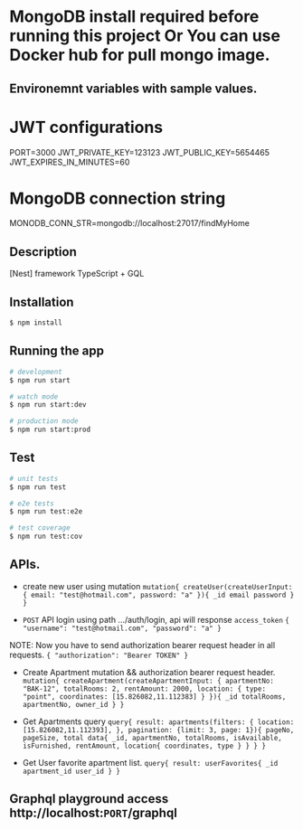 # MongoDB install required before running this project Or You can use Docker hub for pull mongo image.

## Environemnt variables with sample values.
# JWT configurations
PORT=3000
JWT_PRIVATE_KEY=123123
JWT_PUBLIC_KEY=5654465
JWT_EXPIRES_IN_MINUTES=60

# MongoDB connection string
MONODB_CONN_STR=mongodb://localhost:27017/findMyHome

## Description

[Nest] framework TypeScript + GQL

## Installation

```bash
$ npm install
```

## Running the app

```bash
# development
$ npm run start

# watch mode
$ npm run start:dev

# production mode
$ npm run start:prod
```

## Test

```bash
# unit tests
$ npm run test

# e2e tests
$ npm run test:e2e

# test coverage
$ npm run test:cov
```

## APIs.

- create new user using mutation
    `mutation{
    createUser(createUserInput: {
        email: "test@hotmail.com",
        password: "a"
    }){
        _id
        email
        password
    }
    }`

- `POST` API login using path .../auth/login, api will response `access_token`
`{
    "username": "test@hotmail.com",
    "password": "a"
}`

NOTE: Now you have to send authorization bearer request header in all requests.
`{ "authorization": "Bearer TOKEN" }`

- Create Apartment mutation && authorization bearer request header.
`mutation{
  createApartment(createApartmentInput: {
   apartmentNo: "BAK-12",
    totalRooms: 2,
    rentAmount: 2000,
    location: {
      type: "point",
      coordinates: [15.826082,11.112383]
    }
  }){
   _id
    totalRooms,
    apartmentNo,
    owner_id
  }
}`

- Get Apartments query
`query{
  result: apartments(filters: {
    location: [15.826082,11.112393],
  },
    pagination: {limit: 3, page: 1}){
    pageNo,
      pageSize,
      total
    data{
      _id,
      apartmentNo,
      totalRooms,
      isAvailable,
      isFurnished,
      rentAmount,
      location{
        coordinates,
        type
      }
    }
  }
}`

- Get User favorite apartment list.
`query{
  result: userFavorites{
   _id
    apartment_id
    user_id
  }
}`

## Graphql playground access http://localhost:`PORT`/graphql
